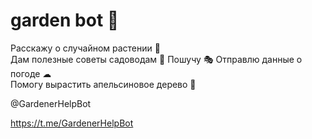 # garden bot 🌴

Расскажу о случайном растении 🌴  
Дам полезные советы садоводам 📝 
Пошучу 🎭 
Отправлю данные о погоде ☁  
Помогу вырастить апельсиновое дерево 🍊  
  
@GardenerHelpBot

https://t.me/GardenerHelpBot
